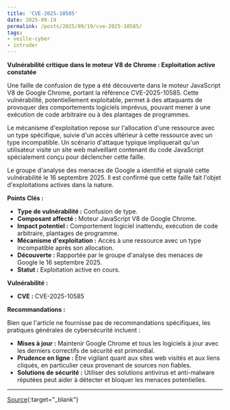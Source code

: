 ```yaml
---
title: 'CVE-2025-10585'
date: 2025-09-19
permalink: /posts/2025/09/19/cve-2025-10585/
tags:
- veille-cyber
- intruder
---
```

**Vulnérabilité critique dans le moteur V8 de Chrome : Exploitation active constatée**

Une faille de confusion de type a été découverte dans le moteur JavaScript V8 de Google Chrome, portant la référence CVE-2025-10585. Cette vulnérabilité, potentiellement exploitable, permet à des attaquants de provoquer des comportements logiciels imprévus, pouvant mener à une exécution de code arbitraire ou à des plantages de programmes.

Le mécanisme d'exploitation repose sur l'allocation d'une ressource avec un type spécifique, suivie d'un accès ultérieur à cette ressource avec un type incompatible. Un scénario d'attaque typique impliquerait qu'un utilisateur visite un site web malveillant contenant du code JavaScript spécialement conçu pour déclencher cette faille.

Le groupe d'analyse des menaces de Google a identifié et signalé cette vulnérabilité le 16 septembre 2025. Il est confirmé que cette faille fait l'objet d'exploitations actives dans la nature.

**Points Clés :**

*   **Type de vulnérabilité :** Confusion de type.
*   **Composant affecté :** Moteur JavaScript V8 de Google Chrome.
*   **Impact potentiel :** Comportement logiciel inattendu, exécution de code arbitraire, plantages de programme.
*   **Mécanisme d'exploitation :** Accès à une ressource avec un type incompatible après son allocation.
*   **Découverte :** Rapportée par le groupe d'analyse des menaces de Google le 16 septembre 2025.
*   **Statut :** Exploitation active en cours.

**Vulnérabilité :**

*   **CVE :** CVE-2025-10585

**Recommandations :**

Bien que l'article ne fournisse pas de recommandations spécifiques, les pratiques générales de cybersécurité incluent :

*   **Mises à jour :** Maintenir Google Chrome et tous les logiciels à jour avec les derniers correctifs de sécurité est primordial.
*   **Prudence en ligne :** Être vigilant quant aux sites web visités et aux liens cliqués, en particulier ceux provenant de sources non fiables.
*   **Solutions de sécurité :** Utiliser des solutions antivirus et anti-malware réputées peut aider à détecter et bloquer les menaces potentielles.

---
[Source](https://cvemon.intruder.io/cves/CVE-2025-10585){:target="_blank"}
